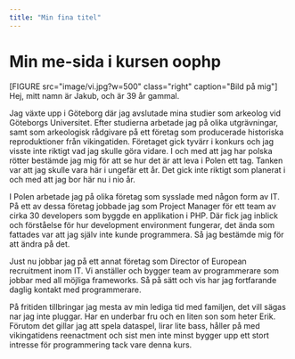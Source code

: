 ```yaml
---
title: "Min fina titel"
---
```

Min me-sida i kursen oophp
=========================

[FIGURE src="image/vi.jpg?w=500" class="right" caption="Bild på mig"]
Hej, mitt namn är Jakub, och är 39 år gammal.

Jag växte upp i Göteborg där jag avslutade mina studier som arkeolog vid Göteborgs Universitet. Efter studierna arbetade jag på olika utgrävningar, samt som arkeologisk rådgivare på ett företag som producerade historiska reproduktioner från vikingatiden. Företaget gick tyvärr i konkurs och jag visste inte riktigt vad jag skulle göra vidare. I och med att jag har polska rötter bestämde jag mig för att se hur det är att leva i Polen ett tag. Tanken var att jag skulle vara här i ungefär ett år. Det gick inte riktigt som planerat i och med att jag bor här nu i nio år.

I Polen arbetade jag på olika företag som sysslade med någon form av IT. På ett av dessa företag jobbade jag som Project Manager för ett team av cirka 30 developers som byggde en applikation i PHP. Där fick jag inblick och förståelse för hur development environment fungerar, det ända som fattades var att jag själv inte kunde programmera. Så jag bestämde mig för att ändra på det.

Just nu jobbar jag på ett annat företag som Director of European recruitment inom IT. Vi anställer och bygger team av programmerare som jobbar med all möjliga frameworks. Så på sätt och vis har jag fortfarande daglig kontakt med programmerare.

På fritiden tillbringar jag mesta av min lediga tid med familjen, det vill sägas nar jag inte pluggar. Har en underbar fru och en liten son som heter Erik. Förutom det gillar jag att spela dataspel, lirar lite bass, håller på med vikingatidens reenactment och sist men inte minst bygger upp ett stort intresse för programmering tack vare denna kurs.
